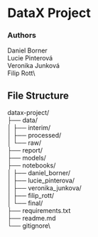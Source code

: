 # DataX Project
### Authors
Daniel Borner\
Lucie Pinterová\
Veronika Junková\
Filip Rott\
## File Structure
datax-project/\
├── data/\
│   ├── interim/\
│   ├── processed/\
│   └── raw/\
├── report/\
├── models/\
├── notebooks/\
│   ├── daniel_borner/\
│   ├── lucie_pinterova/\
│   ├── veronika_junkova/\
│   ├── filip_rott/\
│   └── final/\
├── requirements.txt\
├── readme.md\
└── gitignore\
